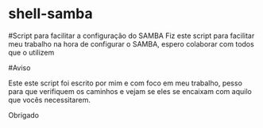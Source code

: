 # shell-samba

#Script para facilitar a configuração do SAMBA
Fiz este script para facilitar meu trabalho na hora de configurar o SAMBA, espero colaborar com todos que o utilizem

#Aviso

Este este script foi escrito por mim e com foco em meu trabalho, pesso para que verifiquem os caminhos e vejam se eles se encaixam
com aquilo que vocês necessitarem.

Obrigado
